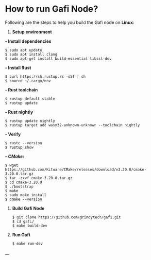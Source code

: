 # How to run Gafi Node?

Following are the steps to help you build the Gafi node on **Linux**:

1. **Setup environment**

**- Install dependencies**

```
$ sudo apt update
$ sudo apt install clang
$ sudo apt-get install build-essential libssl-dev
```

**- Install Rust**

```
$ curl https://sh.rustup.rs -sSf | sh
$ source ~/.cargo/env
```

**- Rust toolchain**

```
$ rustup default stable
$ rustup update
```

**- Rust nightly**

```
$ rustup update nightly
$ rustup target add wasm32-unknown-unknown --toolchain nightly
```

**- Verify**

```
$ rustc --version
$ rustup show
```

_**- CMake:**_

```
$ wget https://github.com/Kitware/CMake/releases/download/v3.20.0/cmake-3.20.0.tar.gz
$ tar -zxvf cmake-3.20.0.tar.gz
$ cd cmake-3.20.0
$ ./bootstrap
$ make
$ sudo make install
$ cmake --version
```

1.  **Build Gafi Node**

    ```
    $ git clone https://github.com/grindytech/gafi.git
    $ cd gafi/
    $ make build-dev
    ```
2.  **Run Gafi**

    ```
    $ make run-dev
    ```

__
